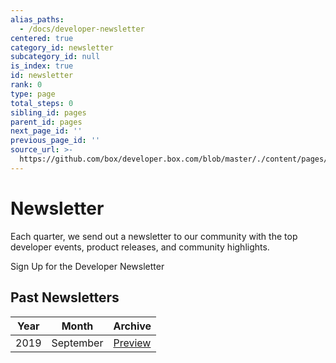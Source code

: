 ```yaml
---
alias_paths:
  - /docs/developer-newsletter
centered: true
category_id: newsletter
subcategory_id: null
is_index: true
id: newsletter
rank: 0
type: page
total_steps: 0
sibling_id: pages
parent_id: pages
next_page_id: ''
previous_page_id: ''
source_url: >-
  https://github.com/box/developer.box.com/blob/master/./content/pages/newsletter/index.md
---
```


# Newsletter

Each quarter, we send out a newsletter to our community with the top developer
events, product releases, and community highlights.

<CTA to="https://community.box.com/t5/Box-Newsletters/bg-p/Newsletters">
Sign Up for the Developer Newsletter

</CTA>

## Past Newsletters

| Year | Month     | Archive                     |
| ---- | --------- | --------------------------- |
| 2019 | September | [Preview][download-2019-q3] |

[download-2019-q3]: https://cloud.box.com/s/m7i1r21wudyl2cjnhotgvggou36w8rbx
